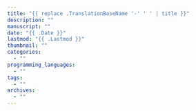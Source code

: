 ```yaml
---
title: "{{ replace .TranslationBaseName '-' ' ' | title }}"
description: ""
manuscript: ""
date: "{{ .Date }}"
lastmod: "{{ .Lastmod }}"
thumbnail: ""
categories:
  - ""
programming_languages:
  - ""
tags:
  - ""
archives:
  - ""
---
```

